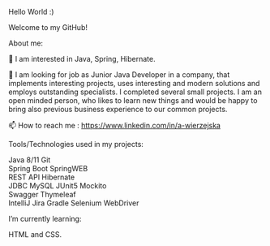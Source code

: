 Hello World :)

Welcome to my GitHub! 


About me:

👀 I am interested in Java, Spring, Hibernate.

💞️ I am looking for job as Junior Java Developer in a company, that implements interesting projects, uses interesting and modern solutions and employs outstanding specialists. 
I completed several small projects. I am an open minded person, who likes to learn new things and would be happy to bring also previous business experience to our common projects.

📫 How to reach me : https://www.linkedin.com/in/a-wierzejska

Tools/Technologies used in my projects:
 
 Java 8/11        Git   
 Spring Boot      SpringWEB   
 REST API         Hibernate     
 JDBC             MySQL
 JUnit5           Mockito         
 Swagger          Thymeleaf    
 IntelliJ         Jira
 Gradle           Selenium WebDriver 



I’m currently learning:

HTML and CSS.


